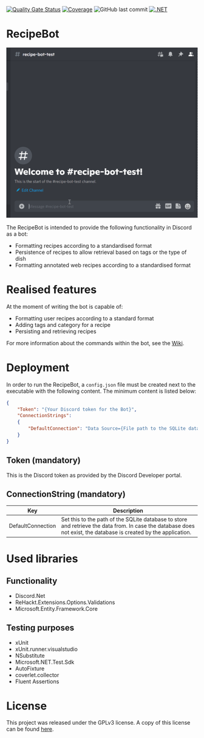 [![Quality Gate Status](https://sonarcloud.io/api/project_badges/measure?project=SH-Tang_RecipeBot&metric=alert_status)](https://sonarcloud.io/summary/new_code?id=SH-Tang_RecipeBot)
[![Coverage](https://sonarcloud.io/api/project_badges/measure?project=SH-Tang_RecipeBot&metric=coverage)](https://sonarcloud.io/summary/new_code?id=SH-Tang_RecipeBot)
![GitHub last commit](https://img.shields.io/github/last-commit/SH-Tang/RecipeBot)
[![.NET](https://github.com/SH-Tang/RecipeBot/actions/workflows/dotnet.yml/badge.svg)](https://github.com/SH-Tang/RecipeBot/actions/workflows/dotnet.yml)

# RecipeBot

![Alt text](docs/ReadMe/RecipeCommand.gif?raw=true "Recipe Command within Discord")

The RecipeBot is intended to provide the following functionality in Discord as a bot:

* Formatting recipes according to a standardised format
* Persistence of recipes to allow retrieval based on tags or the type of dish
* Formatting annotated web recipes according to a standardised format

# Realised features
At the moment of writing the bot is capable of:
* Formatting user recipes according to a standard format
* Adding tags and category for a recipe
* Persisting and retrieving recipes

For more information about the commands within the bot, see the [Wiki](https://github.com/SH-Tang/RecipeBot/wiki).

# Deployment
In order to run the RecipeBot, a `config.json` file must be created next to the executable with the following content. The minimum content is listed below:

```json
{
    "Token": "{Your Discord token for the Bot}",
    "ConnectionStrings":
    {
        "DefaultConnection": "Data Source={File path to the SQLite database}"
    }
}
```
## Token (mandatory)
This is the Discord token as provided by the Discord Developer portal.

## ConnectionString (mandatory)
| Key | Description |
|---|---|
| DefaultConnection | Set this to the path of the SQLite database to store and retrieve the data from. In case the database does not exist, the database is created by the application. |

# Used libraries

## Functionality
* Discord.Net
* ReHackt.Extensions.Options.Validations
* Microsoft.Entity.Framework.Core

## Testing purposes
* xUnit 
* xUnit.runner.visualstudio
* NSubstitute
* Microsoft.NET.Test.Sdk
* AutoFixture
* coverlet.collector
* Fluent Assertions

# License

This project was released under the GPLv3 license. A copy of this license can be found [here](https://www.gnu.org/licenses/gpl-3.0.html).
